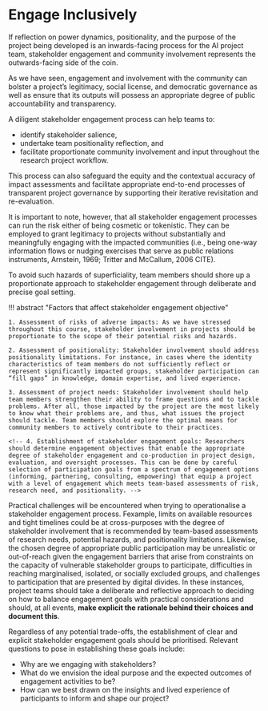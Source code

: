 # Engage Inclusively

If reflection on power dynamics, positionality, and the purpose of the project being developed is an inwards-facing process for the AI project team, stakeholder engagement and community involvement represents the outwards-facing side of the coin. 

As we have seen, engagement and involvement with the community can bolster a project’s legitimacy, social license, and democratic governance as well as ensure that its outputs will possess an appropriate degree of public accountability and transparency. 

A diligent stakeholder engagement process can help teams to:
 - identify stakeholder salience, 
 - undertake team positionality reflection, and
 - facilitate proportionate community involvement and input throughout the research project workflow. 
 
This process can also safeguard the equity and the contextual accuracy of impact assessments and facilitate appropriate end-to-end processes of transparent project governance by supporting their iterative revisitation and re-evaluation.


<!-- "While practices of inward-facing reflection on purposes, positionality, and power can strengthen the reflexivity, objectivity, and reasonableness of CSS research activities (D’Ignazio and Klein, 2020; Haraway, 1988; Harding, 1992, 1995, 2008, 2015), practices of outward-facing stakeholder engagement and community involvement can bolster a research project’s legitimacy, social license, and democratic governance as well as ensure that its outputs will possess an appropriate degree of public accountability and transparency. A diligent stakeholder engagement process can help research teams to identify stakeholder salience, undertake team positionality reflection, and facilitate proportionate community involvement and input throughout the research project workflow. This process can also safeguard the equity and the contextual accuracy of impact assessments and facilitate appropriate end-to-end processes of transparent project governance by supporting their iterative revisitation and re-evaluation. Moreover, community-involving engagement processes can empower the public and the CSS community alike by introducing the transformative agency of “citizen science” into research processes  (Albert et al., 2021; Sagarra et al., 2016; Tauginienė et al., 2020). -->

It is important to note, however, that all stakeholder engagement processes can run the risk either of being cosmetic or tokenistic. They can be employed to grant legitimacy to projects without substantially and meaningfully engaging with the impacted communities (i.e., being one-way information flows or nudging exercises that serve as public relations instruments, Arnstein, 1969; Tritter and McCallum, 2006 CITE).

To avoid such hazards of superficiality, team members should shore up a proportionate approach to stakeholder engagement through deliberate and precise goal setting. 


!!! abstract "Factors that affect stakeholder engagement objective"

    1. Assessment of risks of adverse impacts: As we have stressed throughout this course, stakeholder involvement in projects should be proportionate to the scope of their potential risks and hazards.

    2. Assessment of positionality: Stakeholder involvement should address positionality limitations. For instance, in cases where the identity characteristics of team members do not sufficiently reflect or represent significantly impacted groups, stakeholder participation can “fill gaps” in knowledge, domain expertise, and lived experience.

    3. Assessment of project needs: Stakeholder involvement should help team members strengthen their ability to frame questions and to tackle  problems. After all, those impacted by the project are the most likely to know what their problems are, and thus, what issues the project should tackle. Team members should explore the optimal means for community members to actively contribute to their practices. 

    <!-- 4. Establishment of stakeholder engagement goals: Researchers should determine engagement objectives that enable the appropriate degree of stakeholder engagement and co-production in project design, evaluation, and oversight processes. This can be done by careful selection of participation goals from a spectrum of engagement options (informing, partnering, consulting, empowering) that equip a project with a level of engagement which meets team-based assessments of risk, research need, and positionality. -->



Practical challenges will be encountered when trying to operationalise a stakeholder engagement process. Fexample, limits on available resources and tight timelines could be at cross-purposes with the degree of stakeholder involvement that is recommended by team-based assessments of research needs, potential hazards, and positionality limitations. Likewise, the chosen degree of appropriate public participation may be unrealistic or out-of-reach given the engagement barriers that arise from constraints on the capacity of vulnerable stakeholder groups to participate, difficulties in reaching marginalised, isolated, or socially excluded groups, and challenges to participation that are presented by digital divides. In these instances, project teams should take a deliberate and reflective approach to deciding on how to balance engagement goals with practical considerations and should, at all events, **make explicit the rationale behind their choices and document this**. 

Regardless of any potential trade-offs, the establishment of clear and explicit stakeholder engagement goals should be prioritised. Relevant questions to pose in establishing these goals include:
- Why are we engaging with stakeholders? 
- What do we envision the ideal purpose and the expected outcomes of engagement activities to be? 
- How can we best drawn on the insights and lived experience of participants to inform and shape our project?  